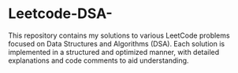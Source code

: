 # Leetcode-DSA-
This repository contains my solutions to various LeetCode problems focused on Data Structures and Algorithms (DSA). Each solution is implemented in a structured and optimized manner, with detailed explanations and code comments to aid understanding.
